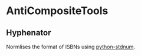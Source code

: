 # AntiCompositeTools

## Hyphenator
Normlises the format of ISBNs using [python-stdnum](https://arthurdejong.org/python-stdnum/).
